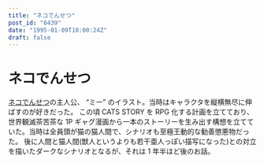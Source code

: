 ```yaml
---
title: "ネコでんせつ"
post_id: "6439"
date: "1995-01-09T10:00:24Z"
draft: false
---
```


# ネコでんせつ

[ネコでんせつ](/cats_story)の主人公、 “ミー” のイラスト。当時はキャラクタを縦横無尽に伸ばすのが好きだった。 この頃 CATS STORY を RPG 化する計画を立てており、世界観滅茶苦茶な 1P ギャグ漫画から一本のストーリーを生み出す構想を立てていた。当時は全員頭が猫の猫人間で、シナリオも至極王動的な勧善懲悪物だった。  後に人間と猫人間(獣人というよりも若干亜人っぽい描写になった)との対立を描いたダークなシナリオとなるが、それは 1 年半ほど後のお話。
